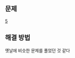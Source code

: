 ## 문제

[5](https://leetcode.com/problems/longest-palindromic-substring/)

## 해결 방법

옛날에 비슷한 문제를 풀었던 것 같다
